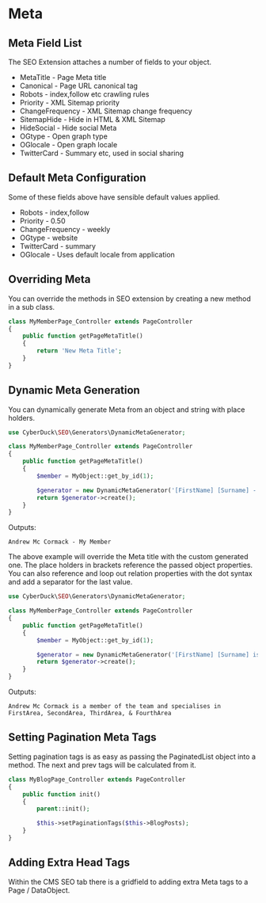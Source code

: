 # Meta

## Meta Field List

The SEO Extension attaches a number of fields to your object.
  - MetaTitle - Page Meta title
  - Canonical - Page URL canonical tag
  - Robots - index,follow etc crawling rules
  - Priority - XML Sitemap priority
  - ChangeFrequency - XML Sitemap change frequency
  - SitemapHide - Hide in HTML & XML Sitemap
  - HideSocial - Hide social Meta
  - OGtype - Open graph type
  - OGlocale - Open graph locale
  - TwitterCard -  Summary etc, used in social sharing

## Default Meta Configuration

Some of these fields above have sensible default values applied.

  - Robots - index,follow
  - Priority - 0.50
  - ChangeFrequency - weekly
  - OGtype - website
  - TwitterCard - summary
  - OGlocale - Uses default locale from application

## Overriding Meta

You can override the methods in SEO extension by creating a new method in a sub class.

```php
class MyMemberPage_Controller extends PageController
{
    public function getPageMetaTitle()
    {
        return 'New Meta Title';
    }
}
```

## Dynamic Meta Generation

You can dynamically generate Meta from an object and string with place holders.

```php
use CyberDuck\SEO\Generators\DynamicMetaGenerator;

class MyMemberPage_Controller extends PageController
{
    public function getPageMetaTitle()
    {
        $member = MyObject::get_by_id(1);

        $generator = new DynamicMetaGenerator('[FirstName] [Surname] - My Member', $member);
        return $generator->create();
    }
}
```

Outputs:

```
Andrew Mc Cormack - My Member
```

The above example will override the Meta title with the custom generated one. The place holders in brackets reference the passed object properties.
You can also reference and loop out relation properties with the dot syntax and add a separator for the last value.

```php
use CyberDuck\SEO\Generators\DynamicMetaGenerator;

class MyMemberPage_Controller extends PageController
{
    public function getPageMetaTitle()
    {
        $member = MyObject::get_by_id(1);

        $generator = new DynamicMetaGenerator('[FirstName] [Surname] is a member of the team and specialises in [Areas.Name].', $member, '&');
        return $generator->create();
    }
}
```

Outputs:

```
Andrew Mc Cormack is a member of the team and specialises in FirstArea, SecondArea, ThirdArea, & FourthArea
```

## Setting Pagination Meta Tags

Setting pagination tags is as easy as passing the PaginatedList object into a method. The next and prev tags will be calculated from it.

```php
class MyBlogPage_Controller extends PageController
{
    public function init()
    {
        parent::init();

        $this->setPaginationTags($this->BlogPosts);
    }
}
```

## Adding Extra Head Tags

Within the CMS SEO tab there is a gridfield to adding extra Meta tags to a Page / DataObject.